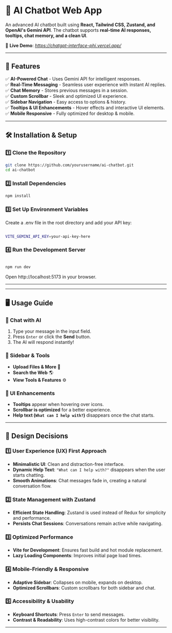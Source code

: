 # 🚀 AI Chatbot Web App

An advanced AI chatbot built using **React, Tailwind CSS, Zustand, and OpenAI's Gemini API**. The chatbot supports **real-time AI responses, tooltips, chat memory, and a clean UI**. 

🌟 **Live Demo**:  *https://chatgpt-interface-phi.vercel.app/*

---

## 📌 Features

✅ **AI-Powered Chat** - Uses Gemini API for intelligent responses.  
✅ **Real-Time Messaging** - Seamless user experience with instant AI replies.  
✅ **Chat Memory** - Stores previous messages in a session.  
✅ **Custom Scrollbar** - Sleek and optimized UI experience.  
✅ **Sidebar Navigation** - Easy access to options & history.  
✅ **Tooltips & UI Enhancements** - Hover effects and interactive UI elements.  
✅ **Mobile Responsive** - Fully optimized for desktop & mobile.  

---

## 🛠️ Installation & Setup

### 1️⃣ **Clone the Repository**
```sh
git clone https://github.com/yourusername/ai-chatbot.git
cd ai-chatbot
```



### 2️⃣ **Install Dependencies**
```sh
npm install
```

### 3️⃣ Set Up Environment Variables
Create a .env file in the root directory and add your API key:
```sh

VITE_GEMINI_API_KEY=your-api-key-here
```
### 4️⃣ Run the Development Server
```sh

npm run dev

```
Open http://localhost:5173 in your browser.

---
---

## 🖥️ Usage Guide

### **🤖 Chat with AI**
1. Type your message in the input field.  
2. Press `Enter` or click the **Send** button.  
3. The AI will respond instantly!  

### **📂 Sidebar & Tools**
- **Upload Files & More** 📂  
- **Search the Web** 🌎  
- **View Tools & Features** ⚙️  

### **🎨 UI Enhancements**
- **Tooltips** appear when hovering over icons.  
- **Scrollbar is optimized** for a better experience.  
- **Help text (`What can I help with?`)** disappears once the chat starts.  

---

## 🎨 Design Decisions

### **1️⃣ User Experience (UX) First Approach**
- **Minimalistic UI**: Clean and distraction-free interface.
- **Dynamic Help Text**: `"What can I help with?"` disappears when the user starts chatting.
- **Smooth Animations**: Chat messages fade in, creating a natural conversation flow.

### **2️⃣ State Management with Zustand**
- **Efficient State Handling**: Zustand is used instead of Redux for simplicity and performance.
- **Persists Chat Sessions**: Conversations remain active while navigating.

### **3️⃣ Optimized Performance**
- **Vite for Development**: Ensures fast build and hot module replacement.
- **Lazy Loading Components**: Improves initial page load times.

### **4️⃣ Mobile-Friendly & Responsive**
- **Adaptive Sidebar**: Collapses on mobile, expands on desktop.
- **Optimized Scrollbars**: Custom scrollbars for both sidebar and chat.

### **5️⃣ Accessibility & Usability**
- **Keyboard Shortcuts**: Press `Enter` to send messages.
- **Contrast & Readability**: Uses high-contrast colors for better visibility.

---



